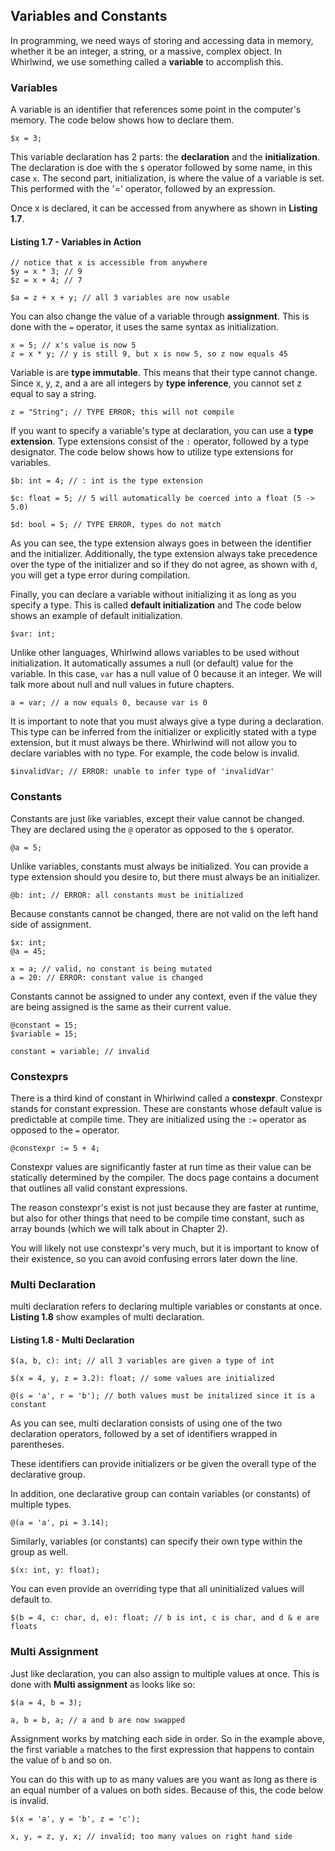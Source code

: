 ## Variables and Constants
In programming, we need ways of storing and accessing data in memory, whether it
be an integer, a string, or a massive, complex object.  In Whirlwind,
we use something called a **variable** to accomplish this.

### Variables
A variable is an identifier that references some point in the computer's
memory.  The code below shows how to declare them.

    $x = 3;

This variable declaration has 2 parts: the **declaration** and the
**initialization**. The declaration is doe with the `$` operator followed
by some name, in this case `x`. The second part, initialization, is
where the value of a variable is set.  This performed with the
'=' operator, followed by an expression.

Once x is declared, it can be accessed from anywhere as shown in **Listing 1.7**.

#### Listing 1.7 - Variables in Action
    // notice that x is accessible from anywhere
    $y = x * 3; // 9
    $z = x + 4; // 7

    $a = z + x + y; // all 3 variables are now usable

You can also change the value of a variable through **assignment**.
This is done with the `=` operator, it uses the same syntax as initialization.

    x = 5; // x's value is now 5
    z = x * y; // y is still 9, but x is now 5, so z now equals 45

Variable is are **type immutable**.  This means that their type cannot
change.  Since x, y, z, and a are all integers by **type inference**,
you cannot set z equal to say a string.

    z = "String"; // TYPE ERROR; this will not compile

If you want to specify a variable's type at declaration, you can use a
**type extension**. Type extensions consist of the `:` operator, followed
by a type designator.  The code below shows how to utilize type
extensions for variables.

    $b: int = 4; // : int is the type extension

    $c: float = 5; // 5 will automatically be coerced into a float (5 -> 5.0)

    $d: bool = 5; // TYPE ERROR, types do not match

As you can see, the type extension always goes in between the
identifier and the initializer.  Additionally, the
type extension always take precedence over the type of the
initializer and so if they do not agree, as shown with `d`, you will
get a type error during compilation.

Finally, you can declare a variable without initializing it as long
as you specify a type. This is called **default initialization** and
The code below shows an example of default initialization.

    $var: int;

Unlike other languages, Whirlwind allows variables to be used without
initialization.  It automatically assumes a null (or default) value
for the variable.  In this case, `var` has a null value of 0 because it
an integer.  We will talk more about null and null values in future chapters.

    a = var; // a now equals 0, because var is 0

It is important to note that you must always give a type during
a declaration.  This type can be inferred from
the initializer or explicitly stated with a type extension, but
it must always be there.  Whirlwind will not allow you to declare
variables with no type.  For example, the code below is invalid.

    $invalidVar; // ERROR: unable to infer type of 'invalidVar'


### Constants
Constants are just like variables, except their value cannot be
changed.  They are declared using the `@` operator as opposed to
the `$` operator.

    @a = 5;

Unlike variables, constants must always be initialized.  You can provide
a type extension should you desire to, but there must always
be an initializer.

    @b: int; // ERROR: all constants must be initialized

Because constants cannot be changed, there are not valid on the left hand side
of assignment.

    $x: int;
    @a = 45;

    x = a; // valid, no constant is being mutated
    a = 20: // ERROR: constant value is changed

Constants cannot be assigned to under any context, even if the
value they are being assigned is the same as their current value.

    @constant = 15;
    $variable = 15;

    constant = variable; // invalid

### Constexprs
There is a third kind of constant in Whirlwind called a **constexpr**.
Constexpr stands for constant expression.  These are constants whose
default value is predictable at compile time.  They are initialized
using the `:=` operator as opposed to the `=` operator.

    @constexpr := 5 + 4;

Constexpr values are significantly faster at run time as their
value can be statically determined by the compiler.  The docs page
contains a document that outlines all valid constant expressions.

The reason constexpr's exist is not just because they are faster at
runtime, but also for other things that need to be compile time constant,
such as array bounds (which we will talk about in Chapter 2).

You will likely not use constexpr's very much, but it is important
to know of their existence, so you can avoid confusing errors later
down the line.

### Multi Declaration

multi declaration refers to declaring multiple variables or constants
at once.  **Listing 1.8** show examples of multi declaration.

#### Listing 1.8 - Multi Declaration

    $(a, b, c): int; // all 3 variables are given a type of int

    $(x = 4, y, z = 3.2): float; // some values are initialized

    @(s = 'a', r = 'b'); // both values must be initalized since it is a constant

As you can see, multi declaration consists of using one of the two
declaration operators, followed by a set of identifiers wrapped in parentheses.

These identifiers can provide initializers or be given the overall type of
the declarative group.

In addition, one declarative group can contain variables (or constants) of multiple
types.

    @(a = 'a', pi = 3.14);

Similarly, variables (or constants) can specify their own type within the group as
well.

    $(x: int, y: float);

You can even provide an overriding type that all uninitialized values will
default to.

    $(b = 4, c: char, d, e): float; // b is int, c is char, and d & e are floats

### Multi Assignment

Just like declaration, you can also assign to multiple values at once.
This is done with **Multi assignment** as looks like so:

    $(a = 4, b = 3);

    a, b = b, a; // a and b are now swapped

Assignment works by matching each side in order.
So in the example above, the first variable `a` matches
to the first expression that happens to contain the value
of `b` and so on.

You can do this with up to as many values are you want as long as
there is an equal number of a values on both sides.  Because of this,
the code below is invalid.

    $(x = 'a', y = 'b', z = 'c');

    x, y, = z, y, x; // invalid; too many values on right hand side